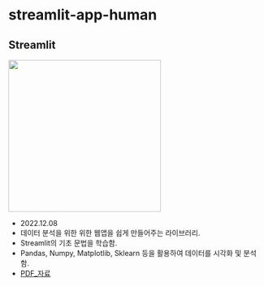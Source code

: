 # streamlit-app-human

## **Streamlit**
<img src="https://res.cloudinary.com/dyd911kmh/image/upload/v1640050215/image27_frqkzv.png" width=300 height=300>

- 2022.12.08
- 데이터 분석을 위한 위한 웹앱을 쉽게 만들어주는 라이브러리.
- Streamlit의 기초 문법을 학습함.
- Pandas, Numpy, Matplotlib, Sklearn 등을 활용하여 데이터를 시각화 및 분석함.
- [PDF_자료](Study/9%EC%B0%A8_%EA%B8%B0%EC%B4%88%EB%AC%B8%EB%B2%95_%EB%8C%80%EC%8B%9C%EB%B3%B4%EB%93%9C_221208_%EA%B9%80%EB%8F%84%EC%9C%84.pdf)